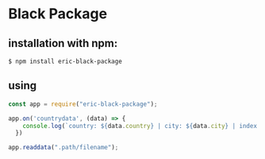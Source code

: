 # Black Package
## installation with npm:
```batch
$ npm install eric-black-package
```
## using
```javascript
const app = require("eric-black-package");

app.on('countrydata', (data) => {
    console.log(`country: ${data.country} | city: ${data.city} | index: ${data.index}`);
  })

app.readdata(".path/filename");
```
